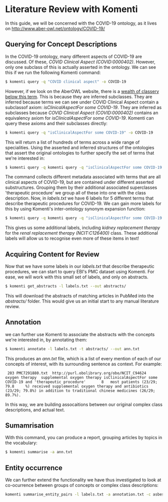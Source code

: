 # Literature Review with Komenti

In this guide, we will be concerned with the COVID-19 ontology, as it lives on http://www.aber-owl.net/ontology/COVID-19/

## Querying for Concept Descriptions

In the COVID-19 ontology, many different aspects of COVID-19 are discussed. Of these, *COVID Clinical Aspect (COVID:0000402)*. However, only one subclass of this is 
actually asserted in the ontology. We can see this if we run the following Komenti command:

```bash
$ komenti query -q "COVID clinical aspect" -o COVID-19
```

However, if we look on the AberOWL website, there is a 
[wealth of classery below this term](http://www.aber-owl.net/ontology/COVID-19/#/Browse/%3Chttps%3A%2F%2Fbio.scai.fraunhofer.de%2Fontology%2FCOVID_0000402%3E). This is
because they are inferred subclasses. They are inferred because terms we can see under COVID Clinical Aspect contain a subclassof axiom: *isClinicalAspectFor some COVID-19*. 
They are inferred as subclasses because *COVID Clinical Aspect (COVID:0000402)* contains an equivalency axiom for *isClinicalAspectFor some COVID-19*. Komenti can
query these axioms and their subclasses directly:

```bash
$ komenti query -q "isClinicalAspectFor some COVID-19" -o COVID-19
```

This will return a list of hundreds of terms across a wide range of specialities. Using the asserted and inferred structures of the ontologies that assert the original 
ontologies to further specify the set of terms that we're interested in:

```bash
$ komenti query -q komenti query -q "isClinicalAspectFor some COVID-19 and 'therapeutic procedure'" -o COVID-19 > labels.txt
```

The command collects different metadata associated with terms that are all clinical aspects of COVID-19, but are contained under different asserted substructures. Grouping them
by their additional associated superclasses 'therapeutic procedure' we group all of these into one with the class description. Now, in *labels.txt* we have 6 labels for 5 different
terms that describe therapeutic procedures for COVID-19. We can gain more labels for this by using Komenti's inter-ontology synonym expansion function:

```bash
$ komenti query -q komenti query -q "isClinicalAspectFor some COVID-19 and 'therapeutic procedure'" -o COVID-19 --expand-synonyms --lemmatise > labels.txt
```

This gives us some additional labels, including *kidney replacement therapy* for the *renal replacement therapy (NCIT:C126400)* class. These additional labels will allow us to recognise even more of these items in text!

## Acquiring Content for Review

Now that we have some labels in our *labels.txt* that describe therapeutic procedures, we can start to query EBI's PMC dataset using Komenti. For ease, we will work with this small set of labels, and only on abstracts.

```bash
$ komenti get_abstracts -l labels.txt --out abstracts/
```

This will download the abstracts of matching articles in PubMed into the *abstracts/* folder. This would give us an initial start to any manual literature review.

## Annotation

we can further use Komenti to associate the abstracts with the concepts we're interested in, by annotating them:

```bash
$ komenti annotate -l labels.txt -t abstracts/ --out ann.txt
```

This produces an *ann.txt* file, which is a list of every mention of each of our concepts of interest, with its surrounding sentence as context. For example:

```
 203 PMC7291880.txt  http://purl.obolibrary.org/obo/NCIT_C94624  oxygen therapy  supplemental oxygen therapy isClinicalAspectFor some COVID-19 and 'therapeutic procedure'       8   most patients (23/29; 79.8     %) received supplemental oxygen therapy and antibiotics (23/29; 79.8%) in addition to traditional chinese medicines (26/29; 89.7%).
```

In this way, we are building assocaitions between our original complex class descriptions, and actual text. 

## Sumamrisation

With this command, you can produce a report, grouping articles by topics in the vocabulary:

```bash
$ komenti summarise -a ann.txt
```

## Entity occurrence

We can further extend the functionality we have thus investigated to look at co-ocurrence between groups of concepts or complex class descriptions:

```bash
komenti summarise_entity_pairs -l labels.txt -a annotation.txt -c asbestos,toxicity
```
